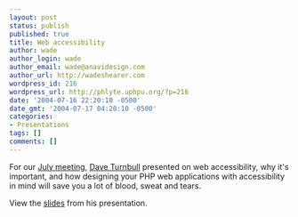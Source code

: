 ```yaml
---
layout: post
status: publish
published: true
title: Web accessibility
author: wade
author_login: wade
author_email: wade@anavidesign.com
author_url: http://wadeshearer.com
wordpress_id: 216
wordpress_url: http://phlyte.uphpu.org/?p=216
date: '2004-07-16 22:20:10 -0500'
date_gmt: '2004-07-17 04:20:10 -0500'
categories:
- Presentations
tags: []
comments: []
---
```

<p>For our <a href="http://www.uphpu.org/calendar_event.php?mode=&eid=20040614081457626">July meeting</a>, <a href="http://www.uphpu.org/users.php?mode=profile&uid=43">Dave Turnbull</a> presented on web accessibility, why it's important, and how designing your PHP web applications with accessibility in mind will save you a lot of blood, sweat and tears.</p>
<p>View the <a href="/presentations/accessibility/">slides</a> from his presentation.</p>

